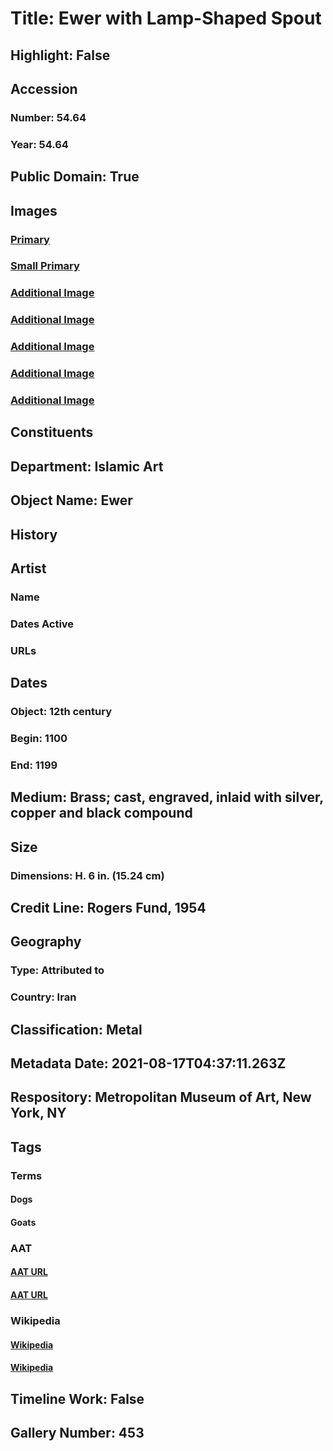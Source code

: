 # Title: Ewer with Lamp-Shaped Spout
## Highlight: False
## Accession
### Number: 54.64
### Year: 54.64
## Public Domain: True
## Images
### [Primary](https://images.metmuseum.org/CRDImages/is/original/DP250959.jpg)
### [Small Primary](https://images.metmuseum.org/CRDImages/is/web-large/DP250959.jpg)
### [Additional Image](https://images.metmuseum.org/CRDImages/is/original/DP245179.jpg)
### [Additional Image](https://images.metmuseum.org/CRDImages/is/original/DP250960.jpg)
### [Additional Image](https://images.metmuseum.org/CRDImages/is/original/DP250958.jpg)
### [Additional Image](https://images.metmuseum.org/CRDImages/is/original/sf54-64a.jpg)
### [Additional Image](https://images.metmuseum.org/CRDImages/is/original/sf54-64b.jpg)
## Constituents
## Department: Islamic Art
## Object Name: Ewer
## History
## Artist
### Name
### Dates Active
### URLs
## Dates
### Object: 12th century
### Begin: 1100
### End: 1199
## Medium: Brass; cast, engraved, inlaid with silver, copper and black compound
## Size
### Dimensions: H. 6 in. (15.24 cm)
## Credit Line: Rogers Fund, 1954
## Geography
### Type: Attributed to
### Country: Iran
## Classification: Metal
## Metadata Date: 2021-08-17T04:37:11.263Z
## Respository: Metropolitan Museum of Art, New York, NY
## Tags
### Terms
#### Dogs
#### Goats
### AAT
#### [AAT URL](http://vocab.getty.edu/page/aat/300265714)
#### [AAT URL](http://vocab.getty.edu/page/aat/300250122)
### Wikipedia
#### [Wikipedia]()
#### [Wikipedia]()
## Timeline Work: False
## Gallery Number: 453